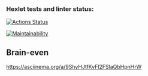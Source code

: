 ### Hexlet tests and linter status:
[![Actions Status](https://github.com/minakovuri/frontend-project-44/actions/workflows/hexlet-check.yml/badge.svg)](https://github.com/minakovuri/frontend-project-44/actions)

[![Maintainability](https://api.codeclimate.com/v1/badges/a40a2c87f49e6c3a6959/maintainability)](https://codeclimate.com/github/minakovuri/frontend-project-44/maintainability)

## Brain-even
https://asciinema.org/a/9ShyHJtfKvFl2FSlaQbHpnHrW